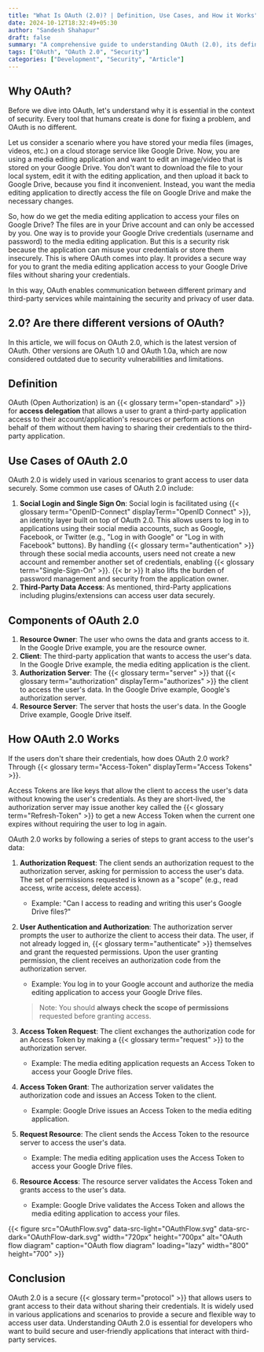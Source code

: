 ```yaml
---
title: "What Is OAuth (2.0)? | Definition, Use Cases, and How it Works"
date: 2024-10-12T18:32:49+05:30
author: "Sandesh Shahapur"
draft: false
summary: "A comprehensive guide to understanding OAuth (2.0), its definition, use cases, and how it works to grant secure access to user data."
tags: ["OAuth", "OAuth 2.0", "Security"]
categories: ["Development", "Security", "Article"]
---
```


## Why OAuth?

Before we dive into OAuth, let's understand why it is essential in the context of security. Every tool that humans create is done for fixing a problem, and OAuth is no different.

Let us consider a scenario where you have stored your media files (images, videos, etc.) on a cloud storage service like Google Drive. Now, you are using a media editing application and want to edit an image/video that is stored on your Google Drive. You don't want to download the file to your local system, edit it with the editing application, and then upload it back to Google Drive, because you find it inconvenient. Instead, you want the media editing application to directly access the file on Google Drive and make the necessary changes.

So, how do we get the media editing application to access your files on Google Drive? The files are in your Drive account and can only be accessed by you.
One way is to provide your Google Drive credentials (username and password) to the media editing application. But this is a security risk because the application can misuse your credentials or store them insecurely.
This is where OAuth comes into play. It provides a secure way for you to grant the media editing application access to your Google Drive files without sharing your credentials.

In this way, OAuth enables communication between different primary and third-party services while maintaining the security and privacy of user data.

## 2.0? Are there different versions of OAuth?

In this article, we will focus on OAuth 2.0, which is the latest version of OAuth. Other versions are OAuth 1.0 and OAuth 1.0a, which are now considered outdated due to security vulnerabilities and limitations.

## Definition

OAuth (Open Authorization) is an {{< glossary term="open-standard" >}} for **access delegation** that allows a user to grant a third-party application access to their account/application's resources or perform actions on behalf of them without them having to sharing their credentials to the third-party application.

## Use Cases of OAuth 2.0

OAuth 2.0 is widely used in various scenarios to grant access to user data securely. Some common use cases of OAuth 2.0 include:

1. **Social Login and Single Sign On**: Social login is facilitated using {{< glossary term="OpenID-Connect" displayTerm="OpenID Connect" >}}, an identity layer built on top of OAuth 2.0. This allows users to log in to applications using their social media accounts, such as Google, Facebook, or Twitter (e.g., "Log in with Google" or "Log in with Facebook" buttons). By handling {{< glossary term="authentication" >}} through these social media accounts, users need not create a new account and remember another set of credentials, enabling {{< glossary term="Single-Sign-On" >}}.
{{< br >}}
It also lifts the burden of password management and security from the application owner.
2. **Third-Party Data Access**: As mentioned, third-Party applications including plugins/extensions can access user data securely.

## Components of OAuth 2.0

1. **Resource Owner**: The user who owns the data and grants access to it. In the Google Drive example, you are the resource owner.
2. **Client**: The third-party application that wants to access the user's data. In the Google Drive example, the media editing application is the client.
3. **Authorization Server**: The {{< glossary term="server" >}} that {{< glossary term="authorization" displayTerm="authorizes" >}} the client to access the user's data. In the Google Drive example, Google's authorization server.
4. **Resource Server**: The server that hosts the user's data. In the Google Drive example, Google Drive itself.

## How OAuth 2.0 Works

If the users don't share their credentials, how does OAuth 2.0 work? Through {{< glossary term="Access-Token" displayTerm="Access Tokens" >}}.

Access Tokens are like keys that allow the client to access the user's data without knowing the user's credentials. As they are short-lived, the authorization server may issue another key called the {{< glossary term="Refresh-Token" >}} to get a new Access Token when the current one expires without requiring the user to log in again.

OAuth 2.0 works by following a series of steps to grant access to the user's data:

1. **Authorization Request**: The client sends an authorization request to the authorization server, asking for permission to access the user's data. The set of permissions requested is known as a "scope" (e.g., read access, write access, delete access).
   - Example: "Can I access to reading and writing this user's Google Drive files?"

2. **User Authentication and Authorization**: The authorization server prompts the user to authorize the client to access their data. The user, if not already logged in, {{< glossary term="authenticate" >}} themselves and grant the requested permissions. Upon the user granting permission, the client receives an authorization code from the authorization server.
   - Example: You log in to your Google account and authorize the media editing application to access your Google Drive files.

   > Note: You should **always check the scope of permissions** requested before granting access.

3. **Access Token Request**: The client exchanges the authorization code for an Access Token by making a {{< glossary term="request" >}} to the authorization server.
   - Example: The media editing application requests an Access Token to access your Google Drive files.

4. **Access Token Grant**: The authorization server validates the authorization code and issues an Access Token to the client.
   - Example: Google Drive issues an Access Token to the media editing application.

5. **Request Resource**: The client sends the Access Token to the resource server to access the user's data.
   - Example: The media editing application uses the Access Token to access your Google Drive files.

6. **Resource Access**: The resource server validates the Access Token and grants access to the user's data.
   - Example: Google Drive validates the Access Token and allows the media editing application to access your files.

{{< figure src="OAuthFlow.svg" data-src-light="OAuthFlow.svg" data-src-dark="OAuthFlow-dark.svg" width="720px" height="700px" alt="OAuth flow diagram" caption="OAuth flow diagram" loading="lazy" width="800" height="700" >}}

## Conclusion

OAuth 2.0 is a secure {{< glossary term="protocol" >}} that allows users to grant access to their data without sharing their credentials. It is widely used in various applications and scenarios to provide a secure and flexible way to access user data. Understanding OAuth 2.0 is essential for developers who want to build secure and user-friendly applications that interact with third-party services.
